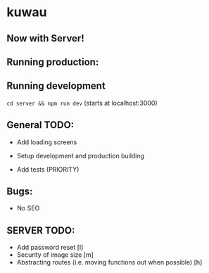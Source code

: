 # kuwau

## Now with Server!

## Running production:

## Running development

`cd server && npm run dev` (starts at localhost:3000)

## General TODO:

* Add loading screens

* Setup development and production building
* Add tests (PRIORITY)

## Bugs:

* No SEO

## SERVER TODO:

* Add password reset [l]
* Security of image size [m]
* Abstracting routes (i.e. moving functions out when possible) [h]
